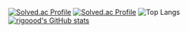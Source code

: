 [![Solved.ac Profile](http://mazassumnida.wtf/api/v2/generate_badge?boj=dw05131)](https://solved.ac/dw05131/)
[![Solved.ac Profile](http://mazassumnida.wtf/api/v2/generate_badge?boj=dnce)](https://solved.ac/dnce/)
![Top Langs](https://github-readme-stats.vercel.app/api/top-langs/?username=rigoood&layout=compact&theme=dark) 
[![rigoood's GitHub stats](https://github-readme-stats.vercel.app/api?username=rigoood)](https://github.com/anuraghazra/github-readme-stats)


<!--
**rigoood/rigoood** is a ✨ _special_ ✨ repository because its `README.md` (this file) appears on your GitHub profile.

Here are some ideas to get you started:

- 🔭 I’m currently working on ...
- 🌱 I’m currently learning ...
- 👯 I’m looking to collaborate on ...
- 🤔 I’m looking for help with ...
- 💬 Ask me about ...
- 📫 How to reach me: ...
- 😄 Pronouns: ...
- ⚡ Fun fact: ...
-->
